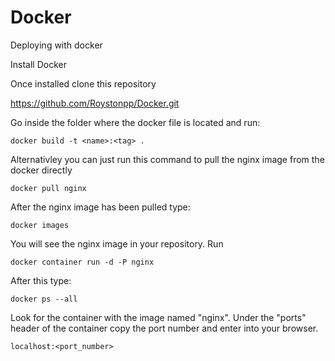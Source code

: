 # Docker
Deploying with docker

Install Docker

Once installed clone this repository

https://github.com/Roystonpp/Docker.git

Go inside the folder where the docker file is located and run:

```
docker build -t <name>:<tag> .
```
Alternativley you can just run this command to pull the nginx image from the docker directly
```
docker pull nginx
```
After the nginx image has been pulled type:
```
docker images
```
You will see the nginx image in your repository. Run
```
docker container run -d -P nginx
```
After this type:
```
docker ps --all
```
Look for the container with the image named "nginx". Under the "ports" header of the container copy the port number and enter into your browser.
```
localhost:<port_number>
```
